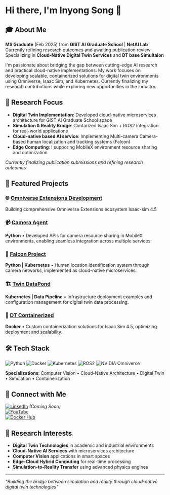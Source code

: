 # Hi there, I'm Inyong Song 👋

## 🎓 About Me
**MS Graduate** (Feb 2025) from **GIST AI Graduate School** | **NetAI Lab**  
Currently refining research outcomes and awaiting publication review  
Specializing in **Cloud-Native Digital Twin Services** and **DT base Simultaion**

I'm passionate about bridging the gap between cutting-edge AI research and practical cloud-native implementations. My work focuses on developing scalable, containerized solutions for digital twin environments using Omniverse, Isaac Sim, and Kubernetes. Currently finalizing my research contributions while exploring new opportunities in the industry.

## 🔬 Research Focus
- **Digital Twin Implementation**: Developed cloud-native microservices architecture for GIST AI Graduate School space
- **Simulation & Reality Bridge**: Contarized Isaac Sim + ROS2 integration for real-world applications
- **Cloud-native based AI service**: Implementing Multi-camera Camera-based human localization and tracking systems (Falcon)
- **Edge Computing**: I supporing MobileX environment resource sharing and optimization


*Currently finalizing publication submissions and refining research outcomes*

## 🚀 Featured Projects

### 🌐 [Omniverse Extensions Development](https://github.com/SmartX-Team/Omniverse)
Building comprehensive Omniverse Extensions ecosystem Isaac-sim 4.5

### 📹 [Camera Agent](https://github.com/SmartX-Team/camera-agent)  
**Python** • Developed APIs for camera resource sharing in MobileX environments, enabling seamless integration across multiple services.

### 🦅 [Falcon Project](https://github.com/SmartX-Team/falcon-project)  
**Python | Kubernetes** • Human location identification system through camera networks, implemented as cloud-native microservices.

### 🏗️ [Twin DataPond](https://github.com/SmartX-Team/twin-datapond)  
**Kubernetes | Data Pipeline** • Infrastructure deployment examples and configuration management for digital twin data processing.

### 🐳 [DT Containerized](https://github.com/SmartX-Team/DT-containerized)  
**Docker** • Custom containerization solutions for Isaac Sim 4.5, optimizing deployment and scalability.

## 🛠️ Tech Stack
![Python](https://img.shields.io/badge/-Python-3776AB?style=flat-square&logo=python&logoColor=white)
![Docker](https://img.shields.io/badge/-Docker-2496ED?style=flat-square&logo=docker&logoColor=white)
![Kubernetes](https://img.shields.io/badge/-Kubernetes-326CE5?style=flat-square&logo=kubernetes&logoColor=white)
![ROS2](https://img.shields.io/badge/-ROS2-22314E?style=flat-square&logo=ros&logoColor=white)
![NVIDIA Omniverse](https://img.shields.io/badge/-NVIDIA%20Omniverse-76B900?style=flat-square&logo=nvidia&logoColor=white)

**Specializations**: Computer Vision • Cloud-Native Architecture • Digital Twin • Simulation • Containerization

## 🔗 Connect with Me
[![LinkedIn](https://img.shields.io/badge/-LinkedIn-0077B5?style=flat-square&logo=linkedin&logoColor=white)](https://linkedin.com/in/your-linkedin) *(Coming Soon)*  
[![YouTube](https://img.shields.io/badge/-YouTube-FF0000?style=flat-square&logo=youtube&logoColor=white)](https://youtube.com/your-channel)  
[![Docker Hub](https://img.shields.io/badge/-Docker%20Hub-2496ED?style=flat-square&logo=docker&logoColor=white)](https://hub.docker.com/u/your-dockerhub)

## 🎯 Research Interests
- **Digital Twin Technologies** in academic and industrial environments
- **Cloud-Native AI Services** with microservices architecture  
- **Computer Vision** applications in smart spaces
- **Edge-Cloud Hybrid Computing** for real-time processing
- **Simulation-to-Reality Transfer** using advanced physics engines

---
*"Building the bridge between simulation and reality through cloud-native digital twin technologies"*

